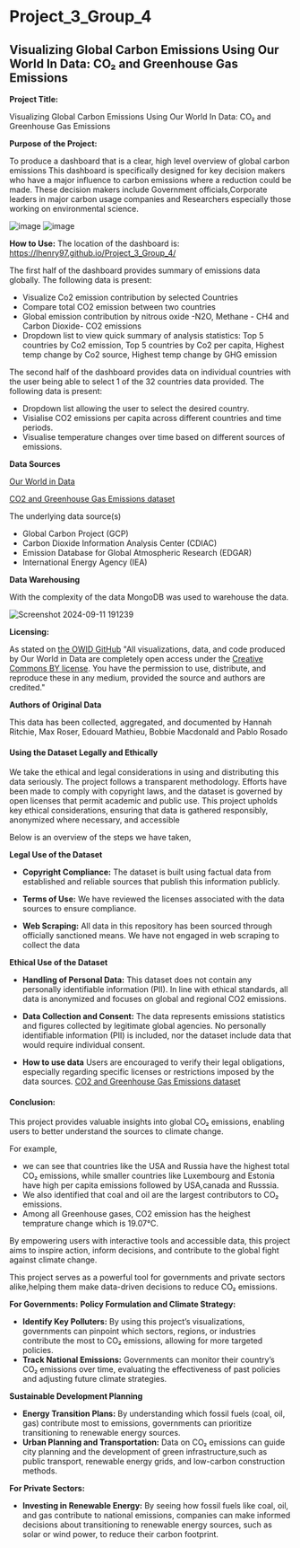 # Project_3_Group_4

## Visualizing Global Carbon Emissions Using Our World In Data: CO₂ and Greenhouse Gas Emissions

**Project Title:**

Visualizing Global Carbon Emissions Using Our World In Data: CO₂ and Greenhouse Gas Emissions

**Purpose of the Project:**

To produce a dashboard that is a clear, high level overview of global carbon emissions
This dashboard is specifically designed for key decision makers who have a major influence to carbon emissions where a reduction could be made. These decision makers include Government officials,Corporate leaders in major carbon usage companies and Researchers especially those working on environmental science.

![image](https://github.com/user-attachments/assets/cb3b1730-eb0e-43c4-9176-3067121b8b78)
![image](https://github.com/user-attachments/assets/dbecc35b-9272-446e-b09f-2bab7d3d0611)


**How to Use:**
The location of the dashboard is: https://lhenry97.github.io/Project_3_Group_4/

The first half of the dashboard provides summary of emissions data globally. 
The following data is present:
  - Visualize Co2 emission contribution by selected Countries
  - Compare total CO2 emission between two countries
  - Global emission contribution by nitrous oxide -N2O,  Methane - CH4 and Carbon Dioxide- CO2 emissions
  - Dropdown list to view quick summary of analysis statistics: Top 5 countries by Co2 emission, Top 5 countries by Co2 per capita, Highest temp change by Co2 source, Highest temp change by GHG emission

The second half of the dashboard provides data on individual countries with the user being able to select 1 of the 32 countries data provided.
The following data is present:
  - Dropdown list allowing the user to select the desired country.
  - Visialise CO2 emissions per capita across different countries and time periods.
  - Visualise temperature changes over time based on different sources of emissions.

**Data Sources**

[Our World in Data](https://ourworldindata.org/co2-and-greenhouse-gas-emissions)

[CO2 and Greenhouse Gas Emissions dataset](https://github.com/owid/co2-data?tab=readme-ov-file)

The underlying data source(s)
  - Global Carbon Project (GCP)
  - Carbon Dioxide Information Analysis Center (CDIAC)
  - Emission Database for Global Atmospheric Research (EDGAR)
  - International Energy Agency (IEA)

**Data Warehousing**

With the complexity of the data MongoDB was used to warehouse the data.

![Screenshot 2024-09-11 191239](https://github.com/user-attachments/assets/8164a8dd-baa8-4507-824a-e2d992edfcf1)

**Licensing:**

As stated on [the OWID GitHub](https://github.com/owid/co2-data/tree/master?tab=readme-ov-file) "All visualizations, data, and code produced by Our World in Data are completely open access under the [Creative Commons BY license](https://creativecommons.org/licenses/by/4.0/). You have the permission to use, distribute, and reproduce these in any medium, provided the source and authors are credited."

**Authors of Original Data**

This data has been collected, aggregated, and documented by Hannah Ritchie, Max Roser, Edouard Mathieu, Bobbie Macdonald and Pablo Rosado

#### Using the Dataset Legally and Ethically ####
We take the ethical and legal considerations in using and distributing this data seriously. 
The project follows a transparent methodology. Efforts have been made to comply with copyright laws, and the dataset is governed by open licenses that permit academic and public use. This project upholds key ethical considerations, ensuring that data is gathered responsibly, anonymized where necessary, and accessible 

Below is an overview of the steps we have taken,

**Legal Use of the Dataset**

  - **Copyright Compliance:**
  The dataset is built using factual data from established and reliable sources that publish this information publicly. 
  
  - **Terms of Use:**
  We have reviewed the licenses associated with the data sources to ensure compliance.
  
  - **Web Scraping:**
  All data in this repository has been sourced through officially sanctioned means. We have not engaged in web scraping to collect the data 

**Ethical Use of the Dataset**

  - **Handling of Personal Data:**
  This dataset does not contain any personally identifiable information (PII).
  In line with ethical standards, all data is anonymized and focuses on global and regional CO2 emissions. 
  
  - **Data Collection and Consent:**
  The data represents emissions statistics and figures collected by legitimate global agencies.
  No personally identifiable information (PII) is included, nor the dataset include data that would require individual consent. 
  
- **How to use data**
  Users are encouraged to verify their legal obligations, especially regarding specific licenses or restrictions imposed by the data sources.
  [CO2 and Greenhouse Gas Emissions dataset](https://github.com/owid/co2-data?tab=readme-ov-file)

#### Conclusion: ####
This project provides valuable insights into global CO₂ emissions, enabling users to better understand the sources to climate change.

For example,
- we can see that countries like the USA and Russia have the highest total CO₂ emissions, while smaller countries like Luxembourg and Estonia have high per capita emissions followed by USA,canada and Russsia.
- We also identified that coal and oil are the largest contributors to CO₂ emissions.
- Among all Greenhouse gases, CO2 emission has the heighest temprature change which is 19.07°C.

By empowering users with interactive tools and accessible data, this project aims to inspire action, inform decisions, and contribute to the global fight against climate change. 

This project serves as a powerful tool for governments and private sectors alike,helping them make data-driven decisions to reduce CO₂ emissions.

  **For Governments:**
  **Policy Formulation and Climate Strategy:**
  -  **Identify Key Polluters:** By using this project’s visualizations, governments can pinpoint which sectors, regions, or industries contribute the most to CO₂ emissions, allowing for more targeted policies.
  -   **Track National Emissions:** Governments can monitor their country’s CO₂ emissions over time, evaluating the effectiveness of past policies and adjusting future climate strategies.
  
  **Sustainable Development Planning**
  -  **Energy Transition Plans:** By understanding which fossil fuels (coal, oil, gas) contribute most to emissions, governments can prioritize transitioning to renewable energy sources.
  -  **Urban Planning and Transportation:** Data on CO₂ emissions can guide city planning and the development of green infrastructure,such as public transport, renewable energy grids, and low-carbon construction methods.
  
   **For Private Sectors:**
 - **Investing in Renewable Energy:** By seeing how fossil fuels like coal, oil, and gas contribute to national emissions, companies can make informed decisions about transitioning to renewable energy sources, such as solar or wind power, to reduce their carbon footprint.











